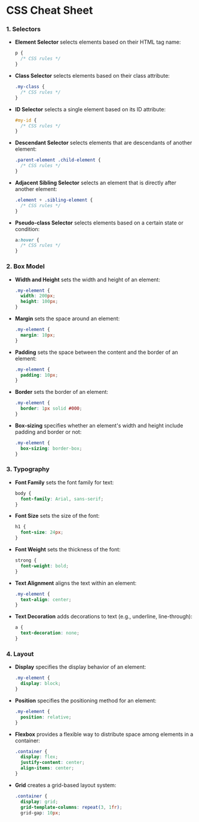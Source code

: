 # CSS Cheat Sheet

### 1. Selectors

- **Element Selector** selects elements based on their HTML tag name:
  ```css
  p {
    /* CSS rules */
  }
  ```

- **Class Selector** selects elements based on their class attribute:
  ```css
  .my-class {
    /* CSS rules */
  }
  ```

- **ID Selector** selects a single element based on its ID attribute:
  ```css
  #my-id {
    /* CSS rules */
  }
  ```

- **Descendant Selector** selects elements that are descendants of another element:
  ```css
  .parent-element .child-element {
    /* CSS rules */
  }
  ```

- **Adjacent Sibling Selector** selects an element that is directly after another element:
  ```css
  .element + .sibling-element {
    /* CSS rules */
  }
  ```

- **Pseudo-class Selector** selects elements based on a certain state or condition:
  ```css
  a:hover {
    /* CSS rules */
  }
  ```

### 2. Box Model

- **Width and Height** sets the width and height of an element:
  ```css
  .my-element {
    width: 200px;
    height: 100px;
  }
  ```

- **Margin** sets the space around an element:
  ```css
  .my-element {
    margin: 10px;
  }
  ```

- **Padding** sets the space between the content and the border of an element:
  ```css
  .my-element {
    padding: 10px;
  }
  ```

- **Border** sets the border of an element:
  ```css
  .my-element {
    border: 1px solid #000;
  }
  ```

- **Box-sizing** specifies whether an element's width and height include padding and border or not:
  ```css
  .my-element {
    box-sizing: border-box;
  }
  ```

### 3. Typography

- **Font Family** sets the font family for text:
  ```css
  body {
    font-family: Arial, sans-serif;
  }
  ```

- **Font Size** sets the size of the font:
  ```css
  h1 {
    font-size: 24px;
  }
  ```

- **Font Weight** sets the thickness of the font:
  ```css
  strong {
    font-weight: bold;
  }
  ```

- **Text Alignment** aligns the text within an element:
  ```css
  .my-element {
    text-align: center;
  }
  ```

- **Text Decoration** adds decorations to text (e.g., underline, line-through):
  ```css
  a {
    text-decoration: none;
  }
  ```

### 4. Layout

- **Display** specifies the display behavior of an element:
  ```css
  .my-element {
    display: block;
  }
  ```

- **Position** specifies the positioning method for an element:
  ```css
  .my-element {
    position: relative;
  }
  ```

- **Flexbox** provides a flexible way to distribute space among elements in a container:
  ```css
  .container {
    display: flex;
    justify-content: center;
    align-items: center;
  }
  ```

- **Grid** creates a grid-based layout system:
  ```css
  .container {
    display: grid;
    grid-template-columns: repeat(3, 1fr);
    grid-gap: 10px;
 